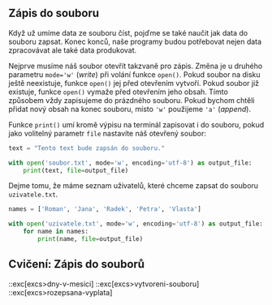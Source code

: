 ## Zápis do souboru

Když už umíme data ze souboru číst, pojďme se také naučit jak data do souboru zapsat. Konec konců, naše programy budou potřebovat nejen data zpracovávat ale také data produkovat.

Nejprve musíme náš soubor otevřít takzvaně pro zápis. Změna je u druhého parametru `mode='w'` (_write_) při volání funkce `open()`. Pokud soubor na disku ještě neexistuje, funkce `open()` jej před otevřením vytvoří. Pokud soubor již existuje, funkce `open()` vymaže před otevřením jeho obsah. Tímto způsobem vždy zapisujeme do prázdného souboru. Pokud bychom chtěli přidat nový obsah na konec souboru, místo `'w'` použijeme `'a'` (_append_).

Funkce `print()` umí kromě výpisu na terminál zapisovat i do souboru, pokud jako volitelný parametr `file` nastavíte náš otevřený soubor:

```py
text = "Tento text bude zapsán do souboru."

with open('soubor.txt', mode='w', encoding='utf-8') as output_file:
    print(text, file=output_file)
```

Dejme tomu, že máme seznam uživatelů, které chceme zapsat do souboru `uzivatele.txt`.

```py
names = ['Roman', 'Jana', 'Radek', 'Petra', 'Vlasta']

with open('uzivatele.txt', mode='w', encoding='utf-8') as output_file:
    for name in names:
        print(name, file=output_file)
```


## Cvičení: Zápis do souborů
::exc[excs>dny-v-mesici]
::exc[excs>vytvoreni-souboru]
::exc[excs>rozepsana-vyplata]
